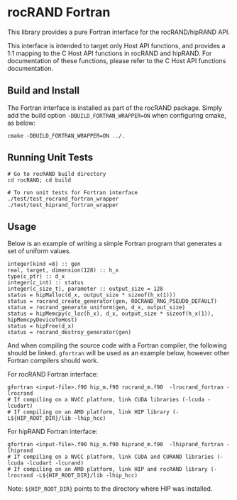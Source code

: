 # rocRAND Fortran

This library provides a pure Fortran interface for the rocRAND/hipRAND API.

This interface is intended to target only Host API functions, and provides a 1:1 mapping to
the C Host API functions in rocRAND and hipRAND. For documentation of these functions, please
refer to the C Host API functions documentation.

## Build and Install

The Fortran interface is installed as part of the rocRAND package. Simply add the build
option `-DBUILD_FORTRAN_WRAPPER=ON` when configuring cmake, as below:

```
cmake -DBUILD_FORTRAN_WRAPPER=ON ../.
```

## Running Unit Tests

```
# Go to rocRAND build directory
cd rocRAND; cd build

# To run unit tests for Fortran interface
./test/test_rocrand_fortran_wrapper
./test/test_hiprand_fortran_wrapper
```

## Usage

Below is an example of writing a simple Fortran program that generates a set of uniform values.

```
integer(kind =8) :: gen
real, target, dimension(128) :: h_x
type(c_ptr) :: d_x
integer(c_int) :: status
integer(c_size_t), parameter :: output_size = 128
status = hipMalloc(d_x, output_size * sizeof(h_x(1)))
status = rocrand_create_generator(gen, ROCRAND_RNG_PSEUDO_DEFAULT)
status = rocrand_generate_uniform(gen, d_x, output_size)
status = hipMemcpy(c_loc(h_x), d_x, output_size * sizeof(h_x(1)), hipMemcpyDeviceToHost)
status = hipFree(d_x)
status = rocrand_destroy_generator(gen)
```

And when compiling the source code with a Fortran compiler, the following should be linked.
`gfortran` will be used as an example below, however other Fortran compilers should work.

For rocRAND Fortran interface:
```
gfortran <input-file>.f90 hip_m.f90 rocrand_m.f90  -lrocrand_fortran -lrocrand
# If compiling on a NVCC platform, link CUDA libraries (-lcuda -lcudart)
# If compiling on an AMD platform, link HIP library (-L${HIP_ROOT_DIR}/lib -lhip_hcc)
```

For hipRAND Fortran interface:
```
gfortran <input-file>.f90 hip_m.f90 hiprand_m.f90  -lhiprand_fortran -lhiprand
# If compiling on a NVCC platform, link CUDA and CURAND libraries (-lcuda -lcudart -lcurand)
# If compiling on an AMD platform, link HIP and rocRAND library (-lrocrand -L${HIP_ROOT_DIR}/lib -lhip_hcc)
```

Note: `${HIP_ROOT_DIR}` points to the directory where HIP was installed.
